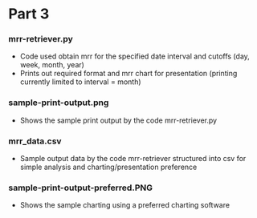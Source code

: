 # Part 3

### mrr-retriever.py
- Code used obtain mrr for the specified date interval and cutoffs (day, week, month, year) 
- Prints out required format and mrr chart for presentation (printing currently limited to interval = month)

### sample-print-output.png
- Shows the sample print output by the code mrr-retriever.py

### mrr_data.csv
- Sample output data by the code mrr-retriever structured into csv for simple analysis and charting/presentation preference

### sample-print-output-preferred.PNG
- Shows the sample charting using a preferred charting software
